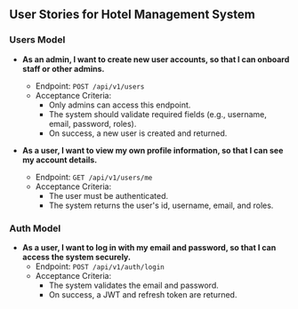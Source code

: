 ## User Stories for Hotel Management System

### Users Model

- **As an admin, I want to create new user accounts, so that I can onboard staff or other admins.**
  - Endpoint: `POST /api/v1/users`
  - Acceptance Criteria:
    - Only admins can access this endpoint.
    - The system should validate required fields (e.g., username, email, password, roles).
    - On success, a new user is created and returned.

- **As a user, I want to view my own profile information, so that I can see my account details.**
  - Endpoint: `GET /api/v1/users/me`
  - Acceptance Criteria:
    - The user must be authenticated.
    - The system returns the user's id, username, email, and roles.

### Auth Model

- **As a user, I want to log in with my email and password, so that I can access the system securely.**
  - Endpoint: `POST /api/v1/auth/login`
  - Acceptance Criteria:
    - The system validates the email and password.
    - On success, a JWT and refresh token are returned.

<!-- - **As a user, I want to refresh my authentication token, so that I can stay logged in without re-entering my credentials.**
  - Endpoint: `POST /api/v1/auth/refresh`
  - Acceptance Criteria:
    - The system accepts a valid refresh token.
    - On success, a new JWT and refresh token are returned.

--- -->
